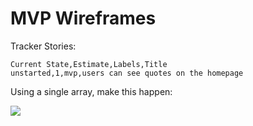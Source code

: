 # MVP Wireframes

Tracker Stories:
```
Current State,Estimate,Labels,Title
unstarted,1,mvp,users can see quotes on the homepage
```

Using a single array, make this happen:

![](https://galvanize.mybalsamiq.com/mockups/2326094.png?key=dd6f91232218fa4d6cbf663738e10e0cfca3e151)
